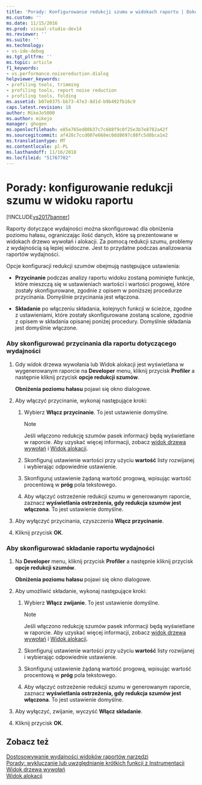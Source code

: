 ```yaml
---
title: 'Porady: Konfigurowanie redukcji szumu w widokach raportu | Dokumentacja firmy Microsoft'
ms.custom: ''
ms.date: 11/15/2016
ms.prod: visual-studio-dev14
ms.reviewer: ''
ms.suite: ''
ms.technology:
- vs-ide-debug
ms.tgt_pltfrm: ''
ms.topic: article
f1_keywords:
- vs.performance.noisereduction.dialog
helpviewer_keywords:
- profiling tools, trimming
- profiling tools, report noise reduction
- profiling tools, folding
ms.assetid: b07e0375-bb73-47e3-8d1d-b9b492fb16c9
caps.latest.revision: 18
author: MikeJo5000
ms.author: mikejo
manager: ghogen
ms.openlocfilehash: e85e765ed80b37c7c688f9c0f25e3b7e8782a42f
ms.sourcegitcommit: af428c7ccd007e668ec0dd8697c88fc5d8bca1e2
ms.translationtype: MT
ms.contentlocale: pl-PL
ms.lasthandoff: 11/16/2018
ms.locfileid: "51767702"
---
```

# <a name="how-to-configure-noise-reduction-in-report-views"></a>Porady: konfigurowanie redukcji szumu w widoku raportu
[!INCLUDE[vs2017banner](../includes/vs2017banner.md)]

Raporty dotyczące wydajności można skonfigurować dla obniżenia poziomu hałasu, ograniczając ilość danych, które są prezentowane w widokach drzewo wywołań i alokacji. Za pomocą redukcji szumu, problemy z wydajnością są lepiej widoczne. Jest to przydatne podczas analizowania raportów wydajności.  
  
 Opcje konfiguracji redukcji szumów obejmują następujące ustawienia:  
  
-   **Przycinanie** podczas analizy raportu widoku zostaną pominięte funkcje, które mieszczą się w ustawieniach wartości i wartości progowej, które zostały skonfigurowane, zgodnie z opisem w poniższej procedurze przycinania. Domyślnie przycinania jest włączona.  
  
-   **Składanie** po włączeniu składania, kolejnych funkcji w ścieżce, zgodne z ustawieniami, które zostały skonfigurowane zostaną scalone, zgodnie z opisem w składania opisanej poniżej procedury. Domyślnie składania jest domyślnie włączone.  
  
### <a name="to-configure-trimming-for-a-performance-report"></a>Aby skonfigurować przycinania dla raportu dotyczącego wydajności  
  
1.  Gdy widok drzewa wywołania lub Widok alokacji jest wyświetlana w wygenerowanym raporcie na **Developer** menu, kliknij przycisk **Profiler** a następnie kliknij przycisk **opcje redukcji szumów**.  
  
     **Obniżenia poziomu hałasu** pojawi się okno dialogowe.  
  
2.  Aby włączyć przycinanie, wykonaj następujące kroki:  
  
    1.  Wybierz **Włącz przycinanie**. To jest ustawienie domyślne.  
  
        > [!NOTE]
        >  Jeśli włączono redukcję szumów pasek informacji będą wyświetlane w raporcie. Aby uzyskać więcej informacji, zobacz [widok drzewa wywołań](../profiling/call-tree-view.md) i [Widok alokacji](../profiling/dotnet-memory-allocations-view.md).  
  
    2.  Skonfiguruj ustawienie wartości przy użyciu **wartość** listy rozwijanej i wybierając odpowiednie ustawienie.  
  
    3.  Skonfiguruj ustawienie żądaną wartość progową, wpisując wartość procentową w **próg** pola tekstowego.  
  
    4.  Aby włączyć ostrzeżenie redukcji szumu w generowanym raporcie, zaznacz **wyświetlania ostrzeżenia, gdy redukcja szumów jest włączona**. To jest ustawienie domyślne.  
  
3.  Aby wyłączyć przycinania, czyszczenia **Włącz przycinanie**.  
  
4.  Kliknij przycisk **OK**.  
  
### <a name="to-configure-folding-for-a-performance-report"></a>Aby skonfigurować składanie raportu wydajności  
  
1.  Na **Developer** menu, kliknij przycisk **Profiler** a następnie kliknij przycisk **opcje redukcji szumów**.  
  
     **Obniżenia poziomu hałasu** pojawi się okno dialogowe.  
  
2.  Aby umożliwić składanie, wykonaj następujące kroki:  
  
    1.  Wybierz **Włącz zwijanie**. To jest ustawienie domyślne.  
  
        > [!NOTE]
        >  Jeśli włączono redukcję szumów pasek informacji będą wyświetlane w raporcie. Aby uzyskać więcej informacji, zobacz [widok drzewa wywołań](../profiling/call-tree-view.md) i [Widok alokacji](../profiling/dotnet-memory-allocations-view.md).  
  
    2.  Skonfiguruj ustawienie wartości przy użyciu **wartość** listy rozwijanej i wybierając odpowiednie ustawienie.  
  
    3.  Skonfiguruj ustawienie żądaną wartość progową, wpisując wartość procentową w **próg** pola tekstowego.  
  
    4.  Aby włączyć ostrzeżenie redukcji szumu w generowanym raporcie, zaznacz **wyświetlania ostrzeżenia, gdy redukcja szumów jest włączona**. To jest ustawienie domyślne.  
  
3.  Aby wyłączyć, zwijanie, wyczyść **Włącz składanie**.  
  
4.  Kliknij przycisk **OK**.  
  
## <a name="see-also"></a>Zobacz też  
 [Dostosowywanie wydajności widoków raportów narzędzi](../profiling/customizing-performance-tools-report-views.md)   
 [Porady: wykluczanie lub uwzględnianie krótkich funkcji z Instrumentacji](../profiling/how-to-exclude-or-include-short-functions-from-instrumentation.md)   
 [Widok drzewa wywołań](../profiling/call-tree-view.md)   
 [Widok alokacji](../profiling/dotnet-memory-allocations-view.md)



